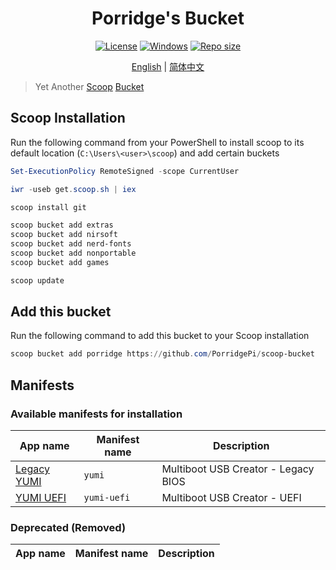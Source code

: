 <h1 align="center">Porridge's Bucket</h1>
<p align="center">
    <a href="https://github.com/porridgepi/scoop-bucket/blob/master/LICENSE"><img src="https://img.shields.io/github/license/porridgepi/scoop-bucket.svg?style=flat-square" alt="License"></a>
    <a href="https://www.microsoft.com/en-us/windows"><img src="https://img.shields.io/badge/Target-Windows%2010-0067B8.svg?style=flat-square" alt="Windows" /></a>
    <a href="https://github.com/porridgepi/scoop-bucket"><img src="https://img.shields.io/github/repo-size/porridgepi/scoop-bucket.svg?style=flat-square" alt="Repo size"></a>
</p>

<p align="center">
        <a href="README.md">English</a> | <a href="README-zh.md">简体中文</a>
</p>

<blockquote>
        Yet Another <a href="https://github.com/lukesampson/scoop">Scoop</a> <a href="https://github.com/lukesampson/scoop/wiki/Buckets">Bucket</a>
</blockquote>



## Scoop Installation

Run the following command from your PowerShell to install scoop to its default location (`C:\Users\<user>\scoop`) and add certain buckets

```powershell
Set-ExecutionPolicy RemoteSigned -scope CurrentUser

iwr -useb get.scoop.sh | iex

scoop install git

scoop bucket add extras
scoop bucket add nirsoft
scoop bucket add nerd-fonts
scoop bucket add nonportable
scoop bucket add games

scoop update
```

## Add this bucket
Run the following command to add this bucket to your Scoop installation
```powershell
scoop bucket add porridge https://github.com/PorridgePi/scoop-bucket
```
## Manifests
### Available manifests for installation
| App name                  | Manifest name | Description |
|-------------------------- | ------------- | ----------- |
| [Legacy YUMI](https://www.pendrivelinux.com/yumi-multiboot-usb-creator/) | `yumi` | Multiboot USB Creator - Legacy BIOS |
| [YUMI UEFI](https://www.pendrivelinux.com/yumi-multiboot-usb-creator/) | `yumi-uefi` | Multiboot USB Creator - UEFI |

### Deprecated (Removed)
| App name                  | Manifest name | Description |
|-------------------------- | ------------- | ----------- |